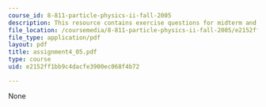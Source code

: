 ```yaml
---
course_id: 8-811-particle-physics-ii-fall-2005
description: This resource contains exercise questions for midterm and final exam.
file_location: /coursemedia/8-811-particle-physics-ii-fall-2005/e2152ff1bb9c4dacfe3900ec068f4b72_assignment4_05.pdf
file_type: application/pdf
layout: pdf
title: assignment4_05.pdf
type: course
uid: e2152ff1bb9c4dacfe3900ec068f4b72

---
```

None
